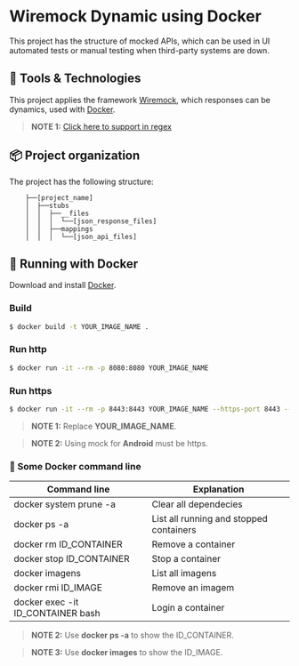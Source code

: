# Wiremock Dynamic using Docker

This project has the structure of mocked APIs, which can be used in UI automated tests or manual testing when third-party systems are down.

## 🔧 Tools & Technologies

This project applies the framework [Wiremock](http://wiremock.org/docs/), which responses can be dynamics, used with [Docker](https://hub.docker.com/r/rodolpheche/wiremock).

> **NOTE 1:** [Click here to support in regex](https://regexr.com/)

## 📦 Project organization

The project has the following structure:
  
  ```
      ├──[project_name]
      │  ├──stubs
      │  │  ├──__files
      │  │  │  └──[json_response_files]
      │  │  ├──mappings
      │  │  │  └──[json_api_files]
  ```

## 🚀 Running with Docker
Download and install [Docker](https://www.docker.com/products/docker-desktop).

### Build
```sh
$ docker build -t YOUR_IMAGE_NAME .
```
### Run http
```sh
$ docker run -it --rm -p 8080:8080 YOUR_IMAGE_NAME
```

### Run https
```sh
$ docker run -it --rm -p 8443:8443 YOUR_IMAGE_NAME --https-port 8443 --verbose
```
> **NOTE 1:** Replace **YOUR_IMAGE_NAME**.

> **NOTE 2:** Using mock for **Android** must be https.

### 💬 Some Docker command line
| Command line | Explanation |
| ------ | ------ |
| docker system prune -a | Clear all dependecies |
| docker ps -a | List all running and stopped containers |
| docker rm ID_CONTAINER | Remove a container |
| docker stop ID_CONTAINER | Stop a container |
| docker imagens | List all imagens |
| docker rmi ID_IMAGE | Remove an imagem |
| docker exec -it ID_CONTAINER bash | Login a container |

> **NOTE 2:** Use **docker ps -a** to show the ID_CONTAINER.

> **NOTE 3:** Use **docker images** to show the ID_IMAGE.
